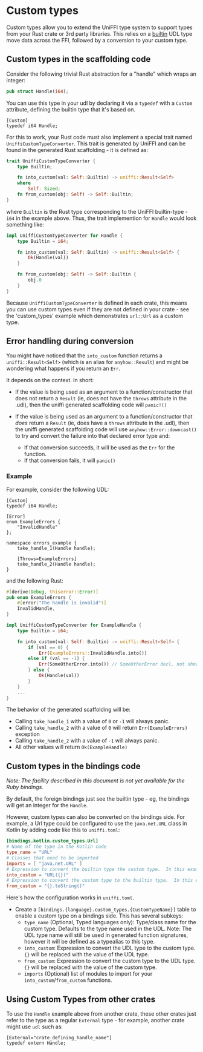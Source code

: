 # Custom types

Custom types allow you to extend the UniFFI type system to support types from your Rust crate or 3rd
party libraries.  This relies on a [builtin](./builtin_types.md) UDL type move data across the
FFI, followed by a conversion to your custom type.

## Custom types in the scaffolding code

Consider the following trivial Rust abstraction for a "handle" which wraps an integer:

```rust
pub struct Handle(i64);
```

You can use this type in your udl by declaring it via a `typedef` with a `Custom` attribute,
defining the builtin type that it's based on.

```idl
[Custom]
typedef i64 Handle;
```

For this to work, your Rust code must also implement a special trait named
`UniffiCustomTypeConverter`. This trait is generated by UniFFI and can be found in the generated
Rust scaffolding - it is defined as:

```Rust
trait UniffiCustomTypeConverter {
    type Builtin;

    fn into_custom(val: Self::Builtin) -> uniffi::Result<Self>
    where
        Self: Sized;
    fn from_custom(obj: Self) -> Self::Builtin;
}
```

where `Builtin` is the Rust type corresponding to the UniFFI builtin-type - `i64` in the example above. Thus, the trait
implemention for `Handle` would look something like:

```rust
impl UniffiCustomTypeConverter for Handle {
    type Builtin = i64;

    fn into_custom(val: Self::Builtin) -> uniffi::Result<Self> {
        Ok(Handle(val))
    }

    fn from_custom(obj: Self) -> Self::Builtin {
        obj.0
    }
}
```

Because `UniffiCustomTypeConverter` is defined in each crate, this means you can use custom types even
if they are not defined in your crate - see the 'custom_types' example which demonstrates
`url::Url` as a custom type.

## Error handling during conversion

You might have noticed that the `into_custom` function returns a `uniffi::Result<Self>` (which is an
alias for `anyhow::Result`) and might be wondering what happens if you return an `Err`.

It depends on the context. In short:

* If the value is being used as an argument to a function/constructor that does not return
  a `Result` (ie, does not have the `throws` attribute in the .udl), then the uniffi generated
  scaffolding code will `panic!()`

* If the value is being used as an argument to a function/constructor that *does* return a
  `Result` (ie, does have a `throws` attribute in the .udl), then the uniffi generated
  scaffolding code will use `anyhow::Error::downcast()` to try and convert the failure into
  that declared error type and:
  * If that conversion succeeds, it will be used as the `Err` for the function.
  * If that conversion fails, it will `panic()`

### Example
For example, consider the following UDL:
```idl
[Custom]
typedef i64 Handle;

[Error]
enum ExampleErrors {
    "InvalidHandle"
};

namespace errors_example {
    take_handle_1(Handle handle);

    [Throws=ExampleErrors]
    take_handle_2(Handle handle);
}
```

and the following Rust:
```rust
#[derive(Debug, thiserror::Error)]
pub enum ExampleErrors {
    #[error("The handle is invalid")]
    InvalidHandle,
}

impl UniffiCustomTypeConverter for ExampleHandle {
    type Builtin = i64;

    fn into_custom(val: Self::Builtin) -> uniffi::Result<Self> {
        if (val == 0) {
            Err(ExampleErrors::InvalidHandle.into())
        else if (val == -1) {
            Err(SomeOtherError.into()) // SomeOtherError decl. not shown.
        } else {
            Ok(Handle(val))
        }
    }
    ...
}
```

The behavior of the generated scaffolding will be:

* Calling `take_handle_1` with a value of `0` or `-1` will always panic.
* Calling `take_handle_2` with a value of `0` will return `Err(ExampleErrors)` exception
* Calling `take_handle_2` with a value of `-1` will always panic.
* All other values will return `Ok(ExampleHandle)`

## Custom types in the bindings code

*Note: The facility described in this document is not yet available for the Ruby bindings.*

By default, the foreign bindings just see the builtin type - eg, the bindings will get an integer
for the `Handle`.

However, custom types can also be converted on the bindings side.  For example, a Url type could be
configured to use the `java.net.URL` class in Kotlin by adding code like this to `uniffi.toml`:

```toml
[bindings.kotlin.custom_types.Url]
# Name of the type in the Kotlin code
type_name = "URL"
# Classes that need to be imported
imports = [ "java.net.URL" ]
# Expression to convert the builtin type the custom type.  In this example, `{}` will be replaced with the int value.
into_custom = "URL({})"
# Expression to convert the custom type to the builtin type.  In this example, `{}` will be replaced with the URL value.
from_custom = "{}.toString()"
```

Here's how the configuration works in `uniffi.toml`.

* Create a `[bindings.{language}.custom_types.{CustomTypeName}]` table to enable a custom type on a bindings side.  This has several subkeys:
  * `type_name` (Optional, Typed languages only): Type/class name for the
    custom type.  Defaults to the type name used in the UDL.  Note: The UDL
    type name will still be used in generated function signatures, however it
    will be defined as a typealias to this type.
  * `into_custom`: Expression to convert the UDL type to the custom type.  `{}` will be replaced with the value of the UDL type.
  * `from_custom`: Expression to convert the custom type to the UDL type.  `{}` will be replaced with the value of the custom type.
  * `imports` (Optional) list of modules to import for your `into_custom`/`from_custom` functions.

## Using Custom Types from other crates

To use the `Handle` example above from another crate, these other crates just refer to the type
as a regular `External` type - for example, another crate might use `udl` such as:

```idl
[External="crate_defining_handle_name"]
typedef extern Handle;
```
